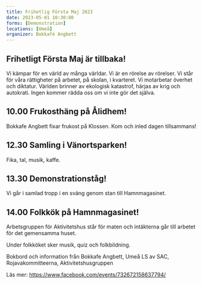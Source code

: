 ```yaml
---
title: Frihetlig Första Maj 2023
date: 2023-05-01 10:30:00
forms: [Demonstration]
locations: [Umeå]
organizer: Bokkafé Angbett
---
```

## Frihetligt Första Maj är tillbaka!

Vi kämpar för en värld av många världar. Vi är en rörelse av rörelser. Vi står för våra rättigheter på arbetet, på skolan, i kvarteret. Vi motarbetar överhet och diktatur. 
Världen brinner av ekologisk katastrof, härjas av krig och autokrati. Ingen kommer rädda oss om vi inte gör det själva. 

## 10.00 Frukosthäng på Ålidhem!
Bokkafe Angbett fixar frukost på Klossen. Kom och inled dagen tillsammans!

## 12.30 Samling i Vänortsparken!
Fika, tal, musik, kaffe. 

## 13.30 Demonstrationståg!
Vi går i samlad tropp i en sväng genom stan till Hamnmagasinet.

## 14.00 Folkkök på Hamnmagasinet!
Arbetsgruppen för Aktivitetshus står för maten och intäkterna går till arbetet för det gemensamma huset.

Under folkköket sker musik, quiz och folkbildning. 

Bokbord och information från Bokkafe Angbett, Umeå LS av SAC, Rojavakommitteerna, Aktivitetshusgruppen

Läs mer: https://www.facebook.com/events/732672158637794/
